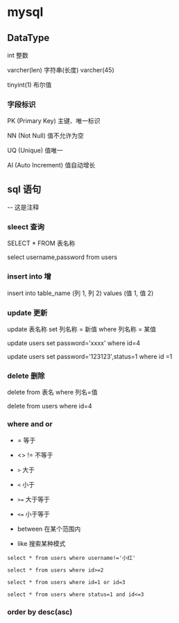 # mysql

## DataType

int 整数

varcher(len) 字符串(长度) varcher(45)

tinyint(1) 布尔值

### 字段标识

PK (Primary Key) 主键、唯一标识

NN (Not Null) 值不允许为空

UQ (Unique) 值唯一

AI (Auto Increment) 值自动增长

## sql 语句

-- 这是注释

### sleect 查询

SELECT \* FROM 表名称

select username,password from users

### insert into 增

insert into table_name (列 1, 列 2) values (值 1, 值 2)

### update 更新

update 表名称 set 列名称 = 新值 where 列名称 = 某值

update users set password='xxxx' where id=4

update users set password='123123',status=1 where id =1

### delete 删除

delete from 表名 where 列名=值

delete from users where id=4

### where and or

- = 等于

- <> != 不等于

- `>` 大于

- `<` 小于

- `>=` 大于等于

- `<=` 小于等于

- between 在某个范围内

- like 搜索某种模式

`select * from users where username!='小红'`

`select * from users where id>=2`

`select * from users where id=1 or id=3`

`select * from users where status=1 and id<=3`

### order by desc(asc)



